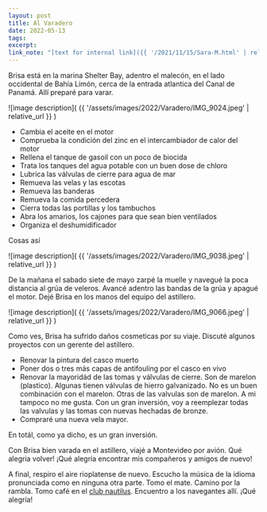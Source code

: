 ```yaml
---
layout: post
title: Al Varadero
date: 2022-05-13
tags:
excerpt:
link_note: "[text for internal link]({{ '/2021/11/15/Sara-M.html' | relative_url }})"
---
```


Brisa está en la marina Shelter Bay, adentro el malecón, en el lado occidental
de Bahía Limón, cerca de la entrada atlantica del Canal de Panamá.
Allí preparé para varar.

![image description](
  {{ '/assets/images/2022/Varadero/IMG_9024.jpeg' | relative_url }}
)

- Cambia el aceite en el motor
- Comprueba la condición del zinc en el intercambiador de calor del motor
- Rellena el tanque de gasoil con un poco de biocida
- Trata los tanques del agua potable con un buen dose de chloro
- Lubrica las válvulas de cierre para agua de mar
- Remueva las velas y las escotas
- Remueva las banderas
- Remueva la comida percedera
- Cierra todas las portillas y los tambuchos
- Abra los amarios, los cajones para que sean bien ventilados
- Organiza el deshumidificador

Cosas así

![image description](
  {{ '/assets/images/2022/Varadero/IMG_9038.jpeg' | relative_url }}
)

De la mañana el sabado siete de mayo zarpé la muelle y navegué la poca
distancia al grúa de veleros. Avancé adentro las bandas de la grúa y
apagué el motor. Dejé Brisa en los manos del equipo del astillero.

![image description](
  {{ '/assets/images/2022/Varadero/IMG_9066.jpeg' | relative_url }}
)

Como ves, Brisa ha sufrido daños cosmeticas por su viaje. Discuté algunos
proyectos con un gerente del astillero.

- Renovar la pintura del casco muerto
- Poner dos o tres más capas de antifouling por el casco en vivo
- Renovar la mayoridád de las tomas y válvulas de cierre. Son de marelon
  (plastico). Algunas tienen válvulas de hierro galvanizado. No es un buen
  combinación con el marelon. Otras de las valvulas son de marelon. A mi
  tampoco no me gusta. Con un gran inversión, voy a reemplezar todas las
  valvulas y las tomas con nuevas hechadas de bronze.
- Compraré una nueva vela mayor.

En totál, como ya dicho, es un gran inversión.

Con Brisa bien varada en el astillero, viajé a Montevideo por avión. Qué
alegria volver! ¡Qué alegría encontrar mis compañeros y amigos de nuevo!

A final, respiro el aire rioplatense de nuevo. Escucho la música de la
idioma pronunciada como en ninguna otra parte. Tomo el mate. Camino por
la rambla. Tomo café en el [club nautilus](https://www.nyc.com.uy/).
Encuentro a los navegantes allí. ¡Qué alegría!

